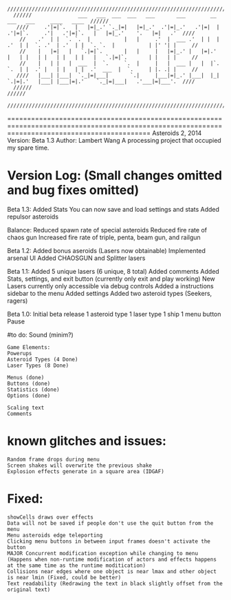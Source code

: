 

     //////////////////////////////////////////////////////////////////////////////////////////////////////////////////////////////////////
      //////               ___   ___  ___  ___   ___       ___        __                                 ___   ___     ____   ____  //////
       ////     .'|=|`.   |   |=|_.' `._|=|   |=|_.'  .'|=|_.'   .'|=|  |   .'|=|`.     .'|   .'|=|`.   |   |=|_.'    '.   |=|   .'  ////
        //    .'  | |  `. `.  |           |   |     .'  |  ___ .'  | |  | .'  | |  `. .'  | .'  | |  `. `.  |           | |' '| |     //
        //    |   |=|   |   `.|=|`.       |   |     |   |=|_.' |   |=|.'  |   | |   | |   | |   | |   |   `.|=|`.       | |   | |     //
        //    |   | |   |  ___  |  `.     `.  |     |   |  ___ |   |  |`. `.  | |  .' |   | |   | |  .'  ___  |  `.     | |. .| |     //
       ////   |___| |___|  `._|=|___|       `.|     |___|=|_.' |___|  |_|   `.|=|.'   |___| |___|=|.'    `._|=|___|   .'___|=|___'.  ////
      //////                                                                                                                        //////
     //////////////////////////////////////////////////////////////////////////////////////////////////////////////////////////////////////


================================================================================================================================================
Asteroids 2, 2014
Version: Beta 1.3
Author: Lambert Wang
A processing project that occupied my spare time. 


# Version Log: (Small changes omitted and bug fixes omitted)
 Beta 1.3:
	Added Stats
	You can now save and load settings and stats
	Added repulsor asteroids
 
 Balance:
	Reduced spawn rate of special asteroids
	Reduced fire rate of chaos gun
	Increased fire rate of triple, penta, beam gun, and railgun
 
 Beta 1.2:
	Added bonus aseroids (Lasers now obtainable)
	Implemented arsenal UI
	Added CHAOSGUN and Splitter lasers
 
 Beta 1.1:
	Added 5 unique lasers (6 unique, 8 total)
	Added comments
	Added Stats, settings, and exit button (currently only exit and play working)
	New Lasers currently only accessible via debug controls
	Added a instructions sidebar to the menu
	Added settings
	Added two asteroid types (Seekers, ragers)
 
 Beta 1.0:
	Initial beta release
	1 asteroid type
	1 laser type
	1 ship
	1 menu button
	Pause


#to do: 
	Sound (minim?)
 
	Game Elements:
	Powerups
	Asteroid Types (4 Done)
	Laser Types (8 Done)
 
	Menus (done)
	Buttons (done)
	Statistics (done)
	Options (done)
 
	Scaling text
	Comments

# known glitches and issues:
	Random frame drops during menu
	Screen shakes will overwrite the previous shake
	Explosion effects generate in a square area (IDGAF)
 
# Fixed:
	showCells draws over effects
	Data will not be saved if people don't use the quit button from the menu
	Menu asteroids edge teleporting
	Clicking menu buttons in between input frames doesn't activate the button
	MAJOR Concurrent modification exception while changing to menu (Happens when non-runtime modification of actors and effects happens at the same time as the runtime moditication)
	Collisions near edges where one object is near lmax and other object is near lmin (Fixed, could be better)
	Text readability (Redrawing the text in black slightly offset from the original text)

 